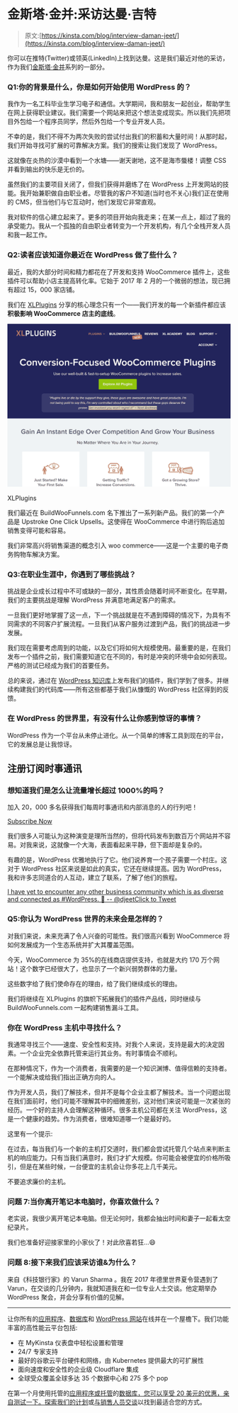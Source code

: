 # 金斯塔·金并:采访达曼·吉特

> 原文:[https://kinsta.com/blog/interview-daman-jeet/](https://kinsta.com/blog/interview-daman-jeet/)

你可以在推特(Twitter)或领英(LinkedIn)上找到达曼。这是我们最近对他的采访，作为我们[金斯塔·金并](https://kinsta.com/?post_type=post&s=kingpin)系列的一部分。

### Q1:你的背景是什么，你是如何开始使用 WordPress 的？

我作为一名工科毕业生学习电子和通信。大学期间，我和朋友一起创业，帮助学生在网上获得职业建议。我们需要一个网站来把这个想法变成现实。所以我们先把项目外包给一个程序员同学，然后外包给一个专业开发人员。

不幸的是，我们不得不为两次失败的尝试付出我们的积蓄和大量时间！从那时起，我们开始寻找可扩展的可靠解决方案。我们的搜索让我们发现了 WordPress。

这就像在炎热的沙漠中看到一个水塘——谢天谢地，这不是海市蜃楼！调整 CSS 并看到输出的快乐是无价的。

虽然我们的主要项目关闭了，但我们获得并磨练了在 WordPress 上开发网站的技能。我开始兼职做自由职业者。尽管我的客户不知道(当时也不关心)我们正在使用的 CMS，但当他们与它互动时，他们发现它非常直观。

我对软件的信心建立起来了。更多的项目开始向我走来；在某一点上，超过了我的承受能力。我从一个孤独的自由职业者转变为一个开发机构，有几个全栈开发人员和我一起工作。

### Q2:读者应该知道你最近在 WordPress 做了些什么？

最近，我的大部分时间和精力都花在了开发和支持 WooCommerce 插件上，这些插件可以帮助小店主提高转化率。它始于 2017 年 2 月的一个微弱的想法，现已拥有超过 15，000 家店铺。

我们在 [XLPlugins](https://xlplugins.com/) 分享的核心理念只有一个——我们开发的每一个新插件都应该**积极影响 WooCommerce 店主的底线**。

[![XLPlugins](img/140681094fe6611cf0c8831f305e1adb.png)](https://xlplugins.com/)

XLPlugins



我们最近在 BuildWooFunnels.com 名下推出了一系列新产品。我们的第一个产品是 Upstroke One Click Upsells。这使得在 WooCommerce 中进行购后追加销售变得可能和容易。

我们非常高兴将销售渠道的概念引入 woo commerce——这是一个主要的电子商务购物车解决方案。

### Q3:在职业生涯中，你遇到了哪些挑战？

挑战是企业成长过程中不可或缺的一部分，其性质会随着时间不断变化。在早期，我们的主要挑战是理解 WordPress 并满意地满足客户的需求。

一旦我们更好地掌握了这一点，下一个挑战就是在不遇到障碍的情况下，为具有不同需求的不同客户扩展流程。一旦我们从客户服务过渡到产品，我们的挑战进一步发展。

我们现在需要考虑周到的功能，以及它们将如何大规模使用。最重要的是，在我们发布一个插件之前，我们需要知道它在不同的，有时是冲突的环境中会如何表现。严格的测试已经成为我们的首要任务。

总的来说，通过在 [WordPress 知识库](https://profiles.wordpress.org/xlplugins#content-plugins)上发布我们的插件，我们学到了很多。并继续构建我们的代码库——所有这些都基于我们从慷慨的 WordPress 社区得到的反馈。

### 在 WordPress 的世界里，有没有什么让你感到惊讶的事情？

WordPress 作为一个平台从未停止进化。从一个简单的博客工具到现在的平台，它的发展总是让我惊讶。

 ## 注册订阅时事通讯



### 想知道我们是怎么让流量增长超过 1000%的吗？

加入 20，000 多名获得我们每周时事通讯和内部消息的人的行列吧！

[Subscribe Now](#newsletter)

我们很多人可能认为这种演变是理所当然的，但将代码发布到数百万个网站并不容易。对我来说，这就像一个大海，表面看起来平静，但下面却是复杂的。

有趣的是，WordPress 优雅地执行了它。他们说养育一个孩子需要一个村庄。这对于 WordPress 社区来说是如此的真实，它还在继续提高。因为 WordPress，我和许多志同道合的人互动，建立了联系，了解了他们的旅程。

[I have yet to encounter any other business community which is as diverse and connected as #WordPress. 🤘 -- @djeetClick to Tweet](https://twitter.com/intent/tweet?url=https%3A%2F%2Fbit.ly%2F3dWtCbt&via=kinsta&text=I+have+yet+to+encounter+any+other+business+community+which+is+as+diverse+and+connected+as+%23WordPress.+%F0%9F%A4%98+--+%40djeet)

### Q5:你认为 WordPress 世界的未来会是怎样的？

对我们来说，未来充满了令人兴奋的可能性。我们很高兴看到 WooCommerce 将如何发展成为一个生态系统并扩大其覆盖范围。

今天，WooCommerce 为 35%的在线商店提供支持，也就是大约 170 万个网站！这个数字已经很大了，也显示了一个新兴弱势群体的力量。

这些数字给了我们使命存在的理由，给了我们继续成长的理由。

我们将继续在 XLPlugins 的旗帜下拓展我们的插件产品线，同时继续与 BuildWooFunnels.com 一起构建销售漏斗工具。

### 你在 WordPress 主机中寻找什么？

我通常寻找三个——速度、安全性和支持。对我个人来说，支持是最大的决定因素。一个企业完全依靠托管来运行其业务。有时事情会不顺利。

在那种情况下，作为一个消费者，我需要的是一个知识渊博、值得信赖的支持者。一个能解决或给我们指出正确方向的人。

作为开发人员，我们了解技术，但并不是每个企业主都了解技术。当一个问题出现在我们面前时，他们可能不理解其中的细微差别，这对他们来说可能是一次紧张的经历。一个好的主持人会理解这种循环。很多主机公司都在关注 WordPress，这是一个健康的趋势。作为消费者，很难知道哪一个是最好的。

这里有一个提示:

在过去，每当我们与一个新的主机打交道时，我们都会尝试托管几个站点来判断主机的响应能力。只有当我们满意时，我们才扩大规模。你可能会被便宜的价格所吸引，但是在某些时候，一台便宜的主机会让你多花上几千美元。

不要追求廉价的主机。

### 问题 7:当你离开笔记本电脑时，你喜欢做什么？

老实说，我很少离开笔记本电脑。但无论何时，我都会抽出时间和妻子一起看太空纪录片。

我们也准备好迎接家里的小家伙了！对此欣喜若狂…😄

### 问题 8:接下来我们应该采访谁&为什么？

来自《科技银行家》的 Varun Sharma 。我在 2017 年德里世界夏令营遇到了 Varun，在交谈的几分钟内，我就知道我在和一位专业人士交谈。他定期举办 WordPress 聚会，并会分享有价值的见解。

* * *

让你所有的[应用程序](https://kinsta.com/application-hosting/)、[数据库](https://kinsta.com/database-hosting/)和 [WordPress 网站](https://kinsta.com/wordpress-hosting/)在线并在一个屋檐下。我们功能丰富的高性能云平台包括:

*   在 MyKinsta 仪表盘中轻松设置和管理
*   24/7 专家支持
*   最好的谷歌云平台硬件和网络，由 Kubernetes 提供最大的可扩展性
*   面向速度和安全性的企业级 Cloudflare 集成
*   全球受众覆盖全球多达 35 个数据中心和 275 多个 pop

在第一个月使用托管的[应用程序或托管](https://kinsta.com/application-hosting/)的[数据库，您可以享受 20 美元的优惠，亲自测试一下。探索我们的](https://kinsta.com/database-hosting/)[计划](https://kinsta.com/plans/)或[与销售人员交谈](https://kinsta.com/contact-us/)以找到最适合您的方式。